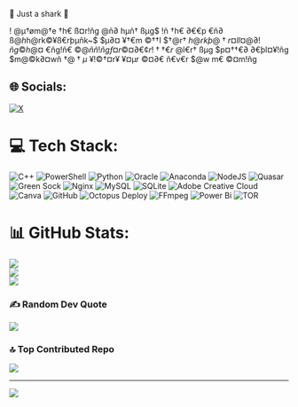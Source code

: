 🦈 Just a shark 🦈

! @µ†øm@†e †h€ ß¤r!ñg @ñ∂ hµñ† ßµg$ !ñ †h€ ∂€€p €ñ∂ ß@$h$h@rk©¥ß€rþµñk~$ 
$µ∂¤ $¥$†€m ©††l $†@r† $h@rkþ@†r¤l l¤@∂!ñg ©h@¤$ €ñg!ñ€ $©@ññ!ñg ƒ¤r ©¤∂€ 
¢r!††€r$ @l€r† ßµg $p¤††€∂ ∂€þl¤¥!ñg $m@©k∂¤wñ $†@†µ$ ¥!©†¤r¥ ¥¤µr ©¤∂€ 
ñ€v€r $@w m€ ©¤m!ñg

## 🌐 Socials:
[![X](https://img.shields.io/badge/X-black.svg?logo=X&logoColor=white)](https://x.com/@NilBerlin) 

# 💻 Tech Stack:
![C++](https://img.shields.io/badge/c++-%2300599C.svg?style=for-the-badge&logo=c%2B%2B&logoColor=white) ![PowerShell](https://img.shields.io/badge/PowerShell-%235391FE.svg?style=for-the-badge&logo=powershell&logoColor=white) ![Python](https://img.shields.io/badge/python-3670A0?style=for-the-badge&logo=python&logoColor=ffdd54) ![Oracle](https://img.shields.io/badge/Oracle-F80000?style=for-the-badge&logo=oracle&logoColor=white) ![Anaconda](https://img.shields.io/badge/Anaconda-%2344A833.svg?style=for-the-badge&logo=anaconda&logoColor=white) ![NodeJS](https://img.shields.io/badge/node.js-6DA55F?style=for-the-badge&logo=node.js&logoColor=white) ![Quasar](https://img.shields.io/badge/Quasar-16B7FB?style=for-the-badge&logo=quasar&logoColor=black) ![Green Sock](https://img.shields.io/badge/green%20sock-88CE02?style=for-the-badge&logo=greensock&logoColor=white) ![Nginx](https://img.shields.io/badge/nginx-%23009639.svg?style=for-the-badge&logo=nginx&logoColor=white) ![MySQL](https://img.shields.io/badge/mysql-4479A1.svg?style=for-the-badge&logo=mysql&logoColor=white) ![SQLite](https://img.shields.io/badge/sqlite-%2307405e.svg?style=for-the-badge&logo=sqlite&logoColor=white) ![Adobe Creative Cloud](https://img.shields.io/badge/Adobe%20Creative%20Cloud-DA1F26.svg?style=for-the-badge&logo=Adobe%20Creative%20Cloud&logoColor=white) ![Canva](https://img.shields.io/badge/Canva-%2300C4CC.svg?style=for-the-badge&logo=Canva&logoColor=white) ![GitHub](https://img.shields.io/badge/github-%23121011.svg?style=for-the-badge&logo=github&logoColor=white) ![Octopus Deploy](https://img.shields.io/badge/octopus%20deploy-0D80D8?style=for-the-badge&logo=octopusdeploy&logoColor=white) ![FFmpeg](https://shields.io/badge/FFmpeg-%23171717.svg?logo=ffmpeg&style=for-the-badge&labelColor=171717&logoColor=5cb85c) ![Power Bi](https://img.shields.io/badge/power_bi-F2C811?style=for-the-badge&logo=powerbi&logoColor=black) ![TOR](https://img.shields.io/badge/tor-%237E4798.svg?style=for-the-badge&logo=tor-project&logoColor=white)
# 📊 GitHub Stats:
![](https://github-readme-stats.vercel.app/api?username=sharkBLN&theme=aura&hide_border=false&include_all_commits=true&count_private=true)<br/>
![](https://nirzak-streak-stats.vercel.app/?user=sharkBLN&theme=aura&hide_border=false)<br/>
![](https://github-readme-stats.vercel.app/api/top-langs/?username=sharkBLN&theme=aura&hide_border=false&include_all_commits=true&count_private=true&layout=compact)

### ✍️ Random Dev Quote
![](https://quotes-github-readme.vercel.app/api?type=horizontal&theme=merko)

### 🔝 Top Contributed Repo
![](https://github-contributor-stats.vercel.app/api?username=sharkBLN&limit=5&theme=shadow_green&combine_all_yearly_contributions=true)

---
[![](https://visitcount.itsvg.in/api?id=sharkBLN&icon=0&color=0)](https://visitcount.itsvg.in)

<!-- Proudly created with GPRM ( https://gprm.itsvg.in ) -->
